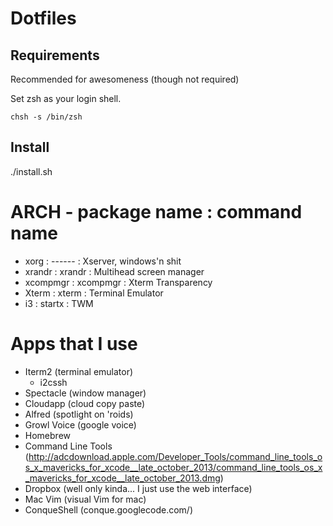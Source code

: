 Dotfiles
===================

Requirements
------------

Recommended for awesomeness (though not required)

Set zsh as your login shell.

    chsh -s /bin/zsh

Install
-------

./install.sh

# ARCH - package name : command name
* xorg     : ------   : Xserver, windows'n shit
* xrandr   : xrandr   : Multihead screen manager
* xcompmgr : xcompmgr : Xterm Transparency
* Xterm    : xterm    : Terminal Emulator
* i3       : startx   : TWM



# Apps that I use
* Iterm2 (terminal emulator)
  * i2cssh
* Spectacle (window manager)
* Cloudapp (cloud copy paste)
* Alfred (spotlight on 'roids)
* Growl Voice (google voice)
* Homebrew
* Command Line Tools (http://adcdownload.apple.com/Developer_Tools/command_line_tools_os_x_mavericks_for_xcode__late_october_2013/command_line_tools_os_x_mavericks_for_xcode__late_october_2013.dmg)
* Dropbox (well only kinda... I just use the web interface)
* Mac Vim (visual Vim for mac)
* ConqueShell (conque.googlecode.com/)
